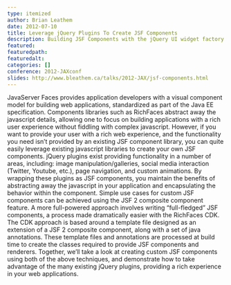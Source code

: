 ```yaml
---
type: itemized
author: Brian Leathem
date: 2012-07-10
title: Leverage jQuery Plugins To Create JSF Components
description: Building JSF Components with the jQuery UI widget factory
featured:
featuredpath:
featuredalt:
categories: []
conference: 2012-JAXconf
slides: http://www.bleathem.ca/talks/2012-JAX/jsf-components.html
---
```


JavaServer Faces provides application developers with a visual component model for building web applications, standardized as part of the Java EE specification. Components libraries such as RichFaces abstract away the javascript details, allowing one to focus on building applications with a rich user experience without fiddling with complex javascript. However, if you want to provide your user with a rich web experience, and the functionality you need isn’t provided by an existing JSF component library, you can quite easily leverage existing javascript libraries to create your own JSF components. jQuery plugins exist providing functionality in a number of areas, including: image manipulation/galleries, social media interaction (Twitter, Youtube, etc.), page navigation, and custom animations. By wrapping these plugins as JSF components, you maintain the benefits of abstracting away the javascript in your application and encapsulating the behavior within the component. Simple use cases for custom JSF components can be achieved using the JSF 2 composite component feature. A more full-powered approach involves writing “full-fledged” JSF components, a process made dramatically easier with the RichFaces CDK. The CDK approach is based around a template file designed as an extension of a JSF 2 composite component, along with a set of java annotations. These template files and annotations are processed at build time to create the classes required to provide JSF components and renderers. Together, we’ll take a look at creating custom JSF components using both of the above techniques, and demonstrate how to take advantage of the many existing jQuery plugins, providing a rich experience in your web applications.
